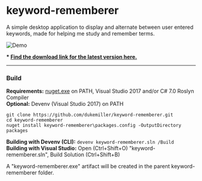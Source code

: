 # keyword-rememberer

A simple desktop application to display and alternate between user entered keywords, made for helping me study and remember terms.

![Demo](https://i.imgur.com/VdsZOa0.gif)

**\* [Find the download link for the latest version here.](https://github.com/dukemiller/keyword-rememberer/releases/latest)**  

---

### Build 
**Requirements:** [nuget.exe](https://dist.nuget.org/win-x86-commandline/latest/nuget.exe) on PATH, Visual Studio 2017 and/or C# 7.0 Roslyn Compiler  
**Optional:** Devenv (Visual Studio 2017) on PATH  

```
git clone https://github.com/dukemiller/keyword-rememberer.git
cd keyword-rememberer
nuget install keyword-rememberer\packages.config -OutputDirectory packages
```  

**Building with Devenv (CLI):** ``devenv keyword-rememberer.sln /Build``  
**Building with Visual Studio:**  Open (Ctrl+Shift+O) "keyword-rememberer.sln", Build Solution (Ctrl+Shift+B)

A "keyword-rememberer.exe" artifact will be created in the parent keyword-rememberer folder.
